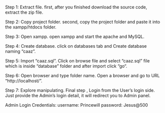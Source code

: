 
Step 1: Extract file.
     first, after you finished download the source code, extract the zip file.

Step 2: Copy project folder.
     second, copy the project folder and paste it into the xampp/htdocs folder.

Step 3: Open xampp.
     open xampp and start the apache and MySQL.

Step 4: Create database.
     click on databases tab and Create database naming “caaz”.

Step 5: Import “caaz.sql”.
      Click on browse file and select “caaz.sql” file which is inside       “database” folder and after import click “go“.

Step 6: Open browser and type folder name.
       Open a browser and go to URL “http://localhost/”.

Step 7: Explore manipulating.
    Final step , Login from the User’s login side. Just provide the Admin’s login detail, it will redirect you to Admin panel.

Admin Login Credentials:
  username: Princewill
  password: Jesus@500
